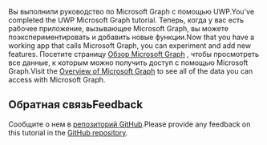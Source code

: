 <!-- markdownlint-disable MD002 MD041 -->

<span data-ttu-id="c3ea7-101">Вы выполнили руководство по Microsoft Graph с помощью UWP.</span><span class="sxs-lookup"><span data-stu-id="c3ea7-101">You've completed the UWP Microsoft Graph tutorial.</span></span> <span data-ttu-id="c3ea7-102">Теперь, когда у вас есть рабочее приложение, вызывающее Microsoft Graph, вы можете поэкспериментировать и добавить новые функции.</span><span class="sxs-lookup"><span data-stu-id="c3ea7-102">Now that you have a working app that calls Microsoft Graph, you can experiment and add new features.</span></span> <span data-ttu-id="c3ea7-103">Посетите страницу [Обзор Microsoft Graph](/graph/overview) , чтобы просмотреть все данные, к которым можно получить доступ с помощью Microsoft Graph.</span><span class="sxs-lookup"><span data-stu-id="c3ea7-103">Visit the [Overview of Microsoft Graph](/graph/overview) to see all of the data you can access with Microsoft Graph.</span></span>

## <a name="feedback"></a><span data-ttu-id="c3ea7-104">Обратная связь</span><span class="sxs-lookup"><span data-stu-id="c3ea7-104">Feedback</span></span>

<span data-ttu-id="c3ea7-105">Сообщите о нем в [репозиторий GitHub](https://github.com/microsoftgraph/msgraph-training-uwp).</span><span class="sxs-lookup"><span data-stu-id="c3ea7-105">Please provide any feedback on this tutorial in the [GitHub repository](https://github.com/microsoftgraph/msgraph-training-uwp).</span></span>
